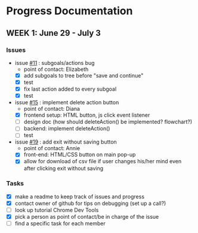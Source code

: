 # Progress Documentation

## WEEK 1: June 29 - July 3
### Issues
* issue [#11](../../issues/11) : subgoals/actions bug
    * point of contact: Elizabeth
    - [x] add subgoals to tree before "save and continue"
    - [x] test
    - [x] fix last action added to every subgoal
    - [x] test
    
* issue [#15](../../issues/15) : implement delete action button
    * point of contact: Diana
    - [x] frontend setup: HTML button, js click event listener
    - [ ] design doc (how should deleteAction() be implemented? flowchart?)
    - [ ] backend: implement deleteAction()
    - [ ] test 
    
* issue [#19](../../issues/19) : add exit without saving button
    * point of contact: Annie
    - [x] front-end: HTML/CSS button on main pop-up
    - [x] allow for download of csv file if user changes his/her mind even after clicking exit without saving
 
### Tasks
- [x] make a readme to keep track of issues and progress
- [x] contact owner of github for tips on debugging (set up a call?)
- [ ] look up tutorial Chrome Dev Tools
- [x] pick a person as point of contact/be in charge of the issue
- [ ] find a specific task for each member
